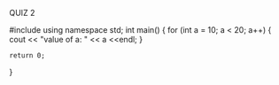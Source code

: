 QUIZ 2

#include <iostream>
using namespace std;
int main() {
        for (int a = 10; a < 20; a++) {
        cout << "value of a: " << a <<endl;
    }

    return 0;
}
